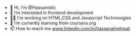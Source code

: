 - 👋 Hi, I’m @Hassanistic
- 👀 I’m interested in frontend development
- 👩‍💻 I'm working on HTML,CSS and Javascript Techmoogies
- 🌱 I’m currently learning from coursera.org
- 📫 How to reach me www.linkedin.com/in/hassanalirehmat

<!---
Hassanistic/Hassanistic is a ✨ special ✨ repository because its `README.md` (this file) appears on your GitHub profile.
You can click the Preview link to take a look at your changes.
--->
